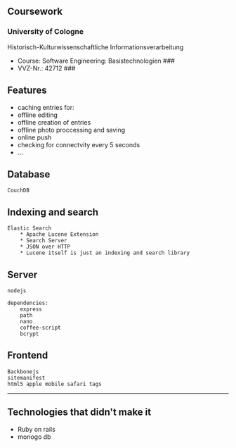 ## Coursework ##
### University of Cologne ###
 Historisch-Kulturwissenschaftliche Informationsverarbeitung 
 - Course: Software Engineering: Basistechnologien ###
 - VVZ-Nr.: 42712 ###

## Features ##

* caching entries for:
* offline editing
* offline creation of entries
* offline photo proccessing and saving
* online push 
* checking for connectvity every 5 seconds
* ...

## Database ##
	CouchDB

## Indexing and search ##
	Elastic Search 
		* Apache Lucene Extension
		* Search Server
		* JSON over HTTP
		* Lucene itself is just an indexing and search library

## Server ##
	nodejs

	dependencies:
		express
        path
       	nano
        coffee-script
        bcrypt

## Frontend ##
	Backbonejs
	sitemanifest
	html5 apple mobile safari tags

---------------

## Technologies that didn't make it ##

* Ruby on rails
* monogo db








